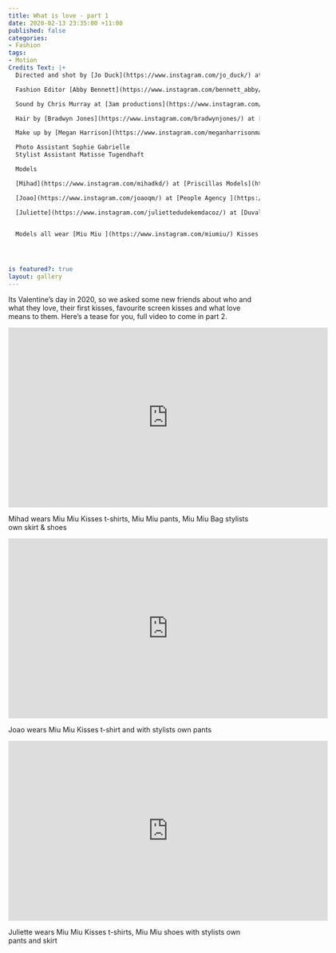 ```yaml
---
title: What is love - part 1
date: 2020-02-13 23:35:00 +11:00
published: false
categories:
- Fashion
tags:
- Motion
Credits Text: |+
  Directed and shot by [Jo Duck](https://www.instagram.com/jo_duck/) at [Art Box Black](https://www.instagram.com/artboxblack/)

  Fashion Editor [Abby Bennett](https://www.instagram.com/bennett_abby/)

  Sound by Chris Murray at [3am productions](https://www.instagram.com/_3amproductions/)

  Hair by [Bradwyn Jones](https://www.instagram.com/bradwynjones/) at [Union Management](https://www.instagram.com/union_management/) using [TIGI Professional ](https://www.instagram.com/tigi_anz/)

  Make up by [Megan Harrison](https://www.instagram.com/meganharrisonmakeup/) using [MAC Cosmetics](https://www.instagram.com/maccosmetics/)

  Photo Assistant Sophie Gabrielle
  Stylist Assistant Matisse Tugendhaft

  Models

  [Mihad](https://www.instagram.com/mihadkd/) at [Priscillas Models](https://www.instagram.com/priscillasmodels/)

  [Joao](https://www.instagram.com/joaoqm/) at [People Agency ](https://www.instagram.com/people.agency/)

  [Juliette](https://www.instagram.com/juliettedudekemdacoz/) at [Duval Agency ](https://www.instagram.com/duval.agency/)


  Models all wear [Miu Miu ](https://www.instagram.com/miumiu/) Kisses T-shirts - a capsule collection of T-shirts printed with film stills of some of cinema history’s most celebrated embraces, on sale now




is featured?: true
layout: gallery
---
```


Its Valentine’s day in 2020, so we asked some new friends about who and what they love, their first kisses, favourite screen kisses and what love means to them. Here’s a tease for you, full video to come in part 2.

<iframe src="https://player.vimeo.com/video/391360387" width="640" height="360" frameborder="0" allow="autoplay; fullscreen" allowfullscreen></iframe>  

Mihad wears Miu Miu Kisses t-shirts, Miu Miu pants, Miu Miu Bag stylists own skirt & shoes

<iframe src="https://player.vimeo.com/video/391364738" width="640" height="360" frameborder="0" allow="autoplay; fullscreen" allowfullscreen></iframe>  

Joao wears Miu Miu Kisses t-shirt and with stylists own pants

<iframe src="https://player.vimeo.com/video/391361471" width="640" height="360" frameborder="0" allow="autoplay; fullscreen" allowfullscreen></iframe>  



Juliette wears Miu Miu Kisses t-shirts, Miu Miu shoes with stylists own pants and skirt



